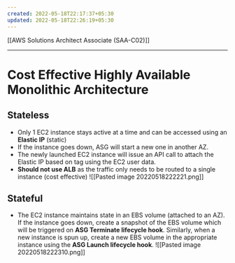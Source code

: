 ```yaml
---
created: 2022-05-18T22:17:37+05:30
updated: 2022-05-18T22:26:19+05:30
---
```

[[AWS Solutions Architect Associate (SAA-C02)]]

---
# Cost Effective Highly Available Monolithic Architecture

## Stateless
- Only 1 EC2 instance stays active at a time and can be accessed using an **Elastic IP** (static)
- If the instance goes down, ASG will start a new one in another AZ. 
- The newly launched EC2 instance will issue an API call to attach the Elastic IP based on tag using the EC2 user data. 
- **Should not use ALB** as the traffic only needs to be routed to a single instance (cost effective)
![[Pasted image 20220518222221.png]]

## Stateful
- The EC2 instance maintains state in an EBS volume (attached to an AZ). If the instance goes down, create a snapshot of the EBS volume which will be triggered on **ASG Terminate lifecycle hook**. Similarly, when a new instance is spun up, create a new EBS volume in the appropriate instance using the **ASG Launch lifecycle hook**.
![[Pasted image 20220518222310.png]]